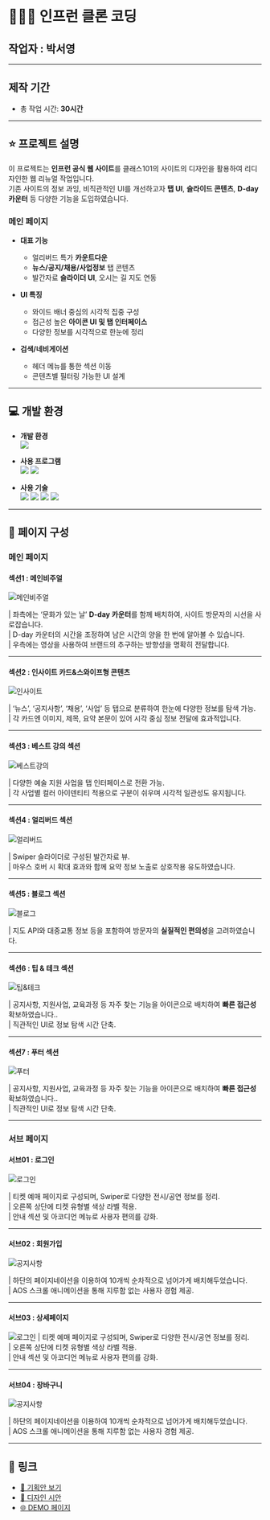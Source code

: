 # 👨🏻‍🏫 인프런 클론 코딩

## 작업자 : 박서영

---

## 제작 기간
- 총 작업 시간: **30시간**

---

## ⭐️ 프로젝트 설명

이 프로젝트는 **인프런 공식 웹 사이트**를 클래스101의 사이트의 디자인을 활용하여 리디자인한 웹 리뉴얼 작업입니다.  
기존 사이트의 정보 과잉, 비직관적인 UI를 개선하고자 **탭 UI**, **슬라이드 콘텐츠**, **D-day 카운터** 등 다양한 기능을 도입하였습니다.

### 메인 페이지

- **대표 기능**
  - 얼리버드 특가 **카운트다운**
  - **뉴스/공지/채용/사업정보** 탭 콘텐츠
  - 발간자료 **슬라이더 UI**, 오시는 길 지도 연동

- **UI 특징**
  - 와이드 배너 중심의 시각적 집중 구성
  - 접근성 높은 **아이콘 UI 및 탭 인터페이스**
  - 다양한 정보를 시각적으로 한눈에 정리

- **검색/네비게이션**
  - 헤더 메뉴를 통한 섹션 이동
  - 콘텐츠별 필터링 가능한 UI 설계

---

## 💻 개발 환경

- **개발 환경**  
  <img src="https://img.shields.io/badge/windows10-0078D6?style=flat-square&logo=windows10&logoColor=white"/>

- **사용 프로그램**  
  <img src="https://img.shields.io/badge/Vs code-007ACC?style=flat-square&logo=visualstudiocode&logoColor=white"/>
  <img src="https://img.shields.io/badge/figma-F24E1E?style=flat-square&logo=figma&logoColor=white"/>

- **사용 기술**  
  <img src="https://img.shields.io/badge/html5-E34F26?style=flat-square&logo=html5&logoColor=white"/>
  <img src="https://img.shields.io/badge/css3-1572B6?style=flat-square&logo=css3&logoColor=white"/>
  <img src="https://img.shields.io/badge/JavaScript-F7DF1E?style=flat-square&logo=JavaScript&logoColor=white"/>
  <img src="https://img.shields.io/badge/Swiper-6332F6?style=flat-square&logo=Swiper&logoColor=white"/>

---

## 👀 페이지 구성

### 메인 페이지

#### 섹션1 : 메인비주얼

![메인비주얼](https://github.com/user-attachments/assets/ee30e655-9eb0-435a-a688-ea0a0e0c5e19)

| 좌측에는 ‘문화가 있는 날’ **D-day 카운터**를 함께 배치하여, 사이트 방문자의 시선을 사로잡습니다. <br>
| D-day 카운터의 시간을 조정하여 남은 시간의 양을 한 번에 알아볼 수 있습니다. <br>
| 우측에는 영상을 사용하여 브랜드의 추구하는 방향성을 명확히 전달합니다.

---

#### 섹션2 : 인사이트 카드&스와이프형 콘텐츠

![인사이트](https://github.com/user-attachments/assets/122fea97-7c20-4d97-b2c5-ba8b1c50a0f6)

| ‘뉴스’, ‘공지사항’, ‘채용’, ‘사업’ 등 탭으로 분류하여 한눈에 다양한 정보를 탐색 가능.  
| 각 카드엔 이미지, 제목, 요약 본문이 있어 시각 중심 정보 전달에 효과적입니다.

---

#### 섹션3 : 베스트 강의 섹션

![베스트강의](https://github.com/user-attachments/assets/7084e9db-d90f-4445-819a-54d518067423)

| 다양한 예술 지원 사업을 탭 인터페이스로 전환 가능.  
| 각 사업별 컬러 아이덴티티 적용으로 구분이 쉬우며 시각적 일관성도 유지됩니다.

---

#### 섹션4 : 얼리버드 섹션

![얼리버드](https://github.com/user-attachments/assets/3eeafd06-3949-4d0d-8976-195fb83a041b)

| Swiper 슬라이더로 구성된 발간자료 뷰.  
| 마우스 호버 시 확대 효과와 함께 요약 정보 노출로 상호작용 유도하였습니다.

---

#### 섹션5 : 블로그 섹션

![블로그](https://github.com/user-attachments/assets/4c2d847e-6601-44cc-a465-a21f9dfb5d4f)

| 지도 API와 대중교통 정보 등을 포함하여 방문자의 **실질적인 편의성**을 고려하였습니다.

---

#### 섹션6 : 팁 & 테크 섹션

![팁&테크](https://github.com/user-attachments/assets/97c2df9f-39b3-4c29-a355-6c0af32ac00f)

| 공지사항, 지원사업, 교육과정 등 자주 찾는 기능을 아이콘으로 배치하여 **빠른 접근성** 확보하였습니다..  
| 직관적인 UI로 정보 탐색 시간 단축.

---

#### 섹션7 : 푸터 섹션

![푸터](https://github.com/user-attachments/assets/b7df1116-ec7e-4240-83b0-e4b38d261d5f)

| 공지사항, 지원사업, 교육과정 등 자주 찾는 기능을 아이콘으로 배치하여 **빠른 접근성** 확보하였습니다..  
| 직관적인 UI로 정보 탐색 시간 단축.

---

### 서브 페이지

#### 서브01 : 로그인

![로그인](https://github.com/user-attachments/assets/3de76f5a-71c1-4083-9265-87f938b6aaa8)

| 티켓 예매 페이지로 구성되며, Swiper로 다양한 전시/공연 정보를 정리.  
| 오른쪽 상단에 티켓 유형별 색상 라벨 적용.  
| 안내 섹션 및 아코디언 메뉴로 사용자 편의를 강화.

---

#### 서브02 : 회원가입

![공지사항](https://github.com/user-attachments/assets/7aabe0dc-eb9b-4084-bd3b-0bc472a55916)

| 하단의 페이지네이션을 이용하여 10개씩 순차적으로 넘어가게 배치해두었습니다.  
| AOS 스크롤 애니메이션을 통해 지루함 없는 사용자 경험 제공.

---

#### 서브03 : 상세페이지

![로그인](https://github.com/user-attachments/assets/3de76f5a-71c1-4083-9265-87f938b6aaa8)
| 티켓 예매 페이지로 구성되며, Swiper로 다양한 전시/공연 정보를 정리.  
| 오른쪽 상단에 티켓 유형별 색상 라벨 적용.  
| 안내 섹션 및 아코디언 메뉴로 사용자 편의를 강화.

---

#### 서브04 : 장바구니

![공지사항](https://github.com/user-attachments/assets/7aabe0dc-eb9b-4084-bd3b-0bc472a55916)

| 하단의 페이지네이션을 이용하여 10개씩 순차적으로 넘어가게 배치해두었습니다.  
| AOS 스크롤 애니메이션을 통해 지루함 없는 사용자 경험 제공.

---

## 🚀 링크

- [🔗 기획안 보기](https://docs.google.com/presentation/d/1NKfuPp0fPNx5C2RKO1NsUgs95fHsvwiHL9vtKUwOn_A/edit?usp=sharing)
- [🎨 디자인 시안](https://www.figma.com/design/ImRE0J6im2BMgnxrXQ7Fsz/%EA%B3%B5%EA%B3%B5%EA%B8%B0%EA%B4%80%EB%A6%AC%EB%89%B4%EC%96%BC_%EB%B0%95%EC%84%9C%EC%98%81?node-id=1-6&m=dev&t=RHWFTcaEK6r6dOuV-1)
- [🌐 DEMO 페이지](https://young0234.github.io/artcenter/)

